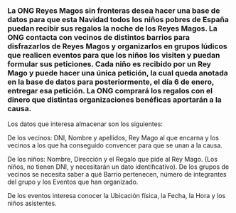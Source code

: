 ### La ONG Reyes Magos sin fronteras desea hacer una base de datos para que esta Navidad todos los niños pobres de España puedan recibir sus regalos la noche de los Reyes Magos. La ONG contacta con vecinos de distintos barrios para disfrazarlos de Reyes Magos y organizarlos en grupos lúdicos que realicen eventos para que los niños los visiten y puedan formular sus peticiones. Cada niño es recibido por un Rey Mago y puede hacer una única petición, la cual queda anotada en la base de datos para posteriormente, el día 6 de enero, entregar esa petición. La ONG comprará los regalos con el dinero que distintas organizaciones benéficas aportarán a la causa.
Los datos que interesa almacenar son los siguientes:


De los vecinos: DNI, Nombre y apellidos, Rey Mago al que encarna y los  vecinos a los que ha conseguido convencer para que se unan a la causa.


De los niños: Nombre, Dirección y el Regalo que pide al Rey Mago. (Los niños, no tienen DNI, y necesitarán un dato identifıcativo).
De los grupos de vecinos se necesita saber a qué Barrio pertenecen, número de integrantes del grupo y los Eventos que han organizado.


De los eventos interesa conocer la Ubicación física, la Fecha, la Hora y los niños asistentes.